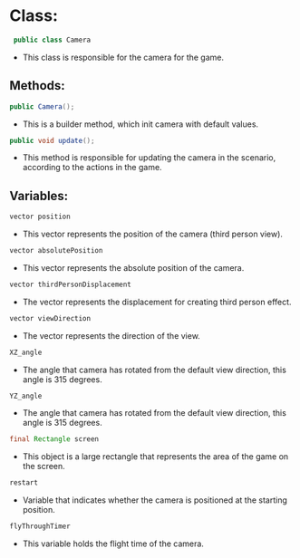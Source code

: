 # Class:
```java
 public class Camera
```
* This class is responsible for the camera for the game.

## Methods:
```java
public Camera();
```

* This is a builder method, which init camera with default values.

```java
public void update();
```
* This method is responsible for updating the camera in the scenario, according to the actions in the game.

## Variables:

```java
vector position
```
* This vector represents the position of the camera (third person view).

```java
vector absolutePosition
```
* This vector represents the  absolute position of the camera.

```java
vector thirdPersonDisplacement
```

* The vector represents the displacement for creating third person effect.

```java
vector viewDirection
```

* The vector represents the direction of the view.

```java
XZ_angle
```

* The angle that camera has rotated from the default view direction, this angle is 315 degrees.

```java
YZ_angle
```

* The angle that camera has rotated from the default view direction, this angle is 315 degrees.

```java
final Rectangle screen
```

* This object is a large rectangle that represents the area of the game on the screen.

```java
restart
```

* Variable that indicates whether the camera is positioned at the starting position.

```java
flyThroughTimer
```

* This variable holds the flight time of the camera.
